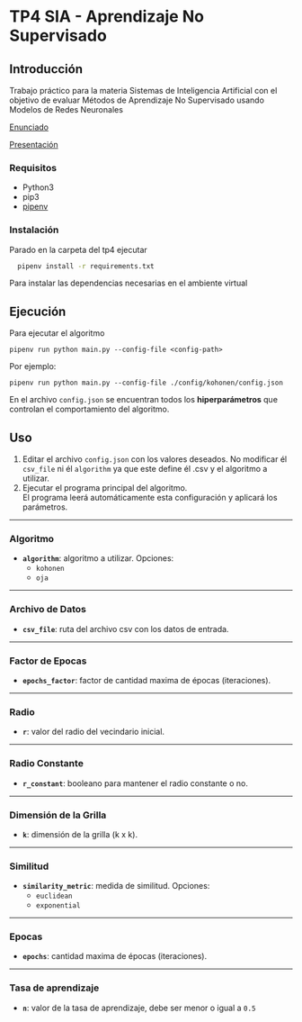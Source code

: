 # TP4 SIA - Aprendizaje No Supervisado

## Introducción

Trabajo práctico para la materia Sistemas de Inteligencia Artificial con el
objetivo de evaluar Métodos de Aprendizaje No Supervisado usando Modelos de Redes Neuronales

[Enunciado](Enunciado.pdf)

[Presentación](Presentacion.pdf)

### Requisitos

- Python3
- pip3
- [pipenv](https://pypi.org/project/pipenv/)

### Instalación

Parado en la carpeta del tp4 ejecutar

```sh
  pipenv install -r requirements.txt
```

Para instalar las dependencias necesarias en el ambiente virtual

## Ejecución
Para ejecutar el algoritmo
```
pipenv run python main.py --config-file <config-path>
```

Por ejemplo:
```
pipenv run python main.py --config-file ./config/kohonen/config.json
```

En el archivo `config.json` se encuentran todos los **hiperparámetros** que controlan el comportamiento del algoritmo.

## Uso
1. Editar el archivo `config.json` con los valores deseados.
No modificar él `csv_file` ni él `algorithm` ya que este define él .csv y el algoritmo a utilizar.
2. Ejecutar el programa principal del algoritmo.  
   El programa leerá automáticamente esta configuración y aplicará los parámetros.

---

### Algoritmo
- **`algorithm`**: algoritmo a utilizar. Opciones:
  - `kohonen`
  - `oja`

---

### Archivo de Datos
- **`csv_file`**: ruta del archivo csv con los datos de entrada.

---

### Factor de Epocas
- **`epochs_factor`**: factor de cantidad maxima de épocas (iteraciones).

---

### Radio
- **`r`**: valor del radio del vecindario inicial.

---

### Radio Constante
- **`r_constant`**: booleano para mantener el radio constante o no.

---

### Dimensión de la Grilla
- **`k`**: dimensión de la grilla (k x k).

---

### Similitud
- **`similarity_metric`**: medida de similitud. Opciones:
  - `euclidean`
  - `exponential`

---

### Epocas
- **`epochs`**: cantidad maxima de épocas (iteraciones).

---

### Tasa de aprendizaje
- **`n`**: valor de la tasa de aprendizaje, debe ser menor o igual a `0.5`